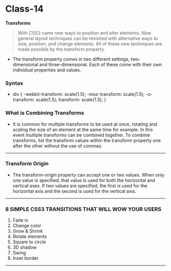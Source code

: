 # Class-14

**Transforms**


>With CSS3 came new ways to position and alter elements. Now general layout techniques can be revisited with alternative ways to size, position, and change elements. All of these new techniques are made possible by the transform property.

- The transform property comes in two different settings, two-dimensional and three-dimensional. Each of these come with their own individual properties and values.

### Syntax

- div {
  -webkit-transform: scale(1.5);
     -moz-transform: scale(1.5);
       -o-transform: scale(1.5);
          transform: scale(1.5);
}

### What is Combining Transforms

- It is common for multiple transforms to be used at once, rotating and scaling the size of an element at the same time for example. In this event multiple transforms can be combined together. To combine transforms, list the transform values within the transform property one after the other without the use of commas.

---
### Transform Origin
- The transform-origin property can accept one or two values. When only one value is specified, that value is used for both the horizontal and vertical axes. If two values are specified, the first is used for the horizontal axis and the second is used for the vertical axis.

---

### 8 SIMPLE CSS3 TRANSITIONS THAT WILL WOW YOUR USERS

1. Fade in
2.  Change color
3. Grow & Shrink
4. Rotate elements
5. Square to circle
6. 3D shadow
7. Swing
8. Inset border


---

